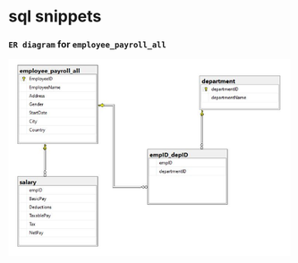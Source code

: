 # sql snippets
### `ER diagram` for `employee_payroll_all`
![er-dr](https://raw.githubusercontent.com/victorsingha/sql/main/img/employee_payroll_all_ER.JPG)
